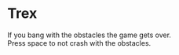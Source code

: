 # Trex
If you bang with the obstacles the game gets over.<br>
Press space to not crash with the obstacles.
